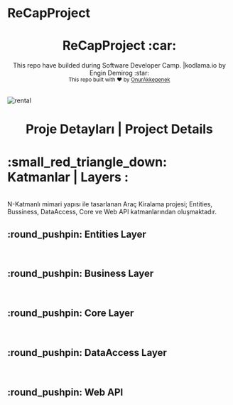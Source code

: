 # ReCapProject
<h1 align="center"> ReCapProject   :car: </h1>

 
<div align="center"> This repo have builded during Software Developer Camp. |kodlama.io by Engin Demirog :star: <br> </div> 

<div align="center">
  <sub>This repo built with ❤︎ by
    <a href="https://github.com/OnurAkkepenekk">OnurAkkepenek
    </a>
  </sub>
</div>

<br /> 


![rental](https://user-images.githubusercontent.com/61885344/109124636-32ecac00-775c-11eb-93a9-dd9481ea00cc.jpg)

<h1 align="center"> Proje Detayları | Project Details  </h1>
<h1 > :small_red_triangle_down: Katmanlar | Layers : <br> </h1> <br>
N-Katmanlı mimari yapısı ile tasarlanan Araç Kiralama projesi; Entities, Bussiness, DataAccess, Core ve Web API katmanlarından oluşmaktadır.

<h2 >  :round_pushpin: Entities Layer <br> </h2> <br> 

<h2 >  :round_pushpin: Business Layer <br> </h2> <br> 

<h2 >  :round_pushpin: Core Layer <br> </h2> <br> 

<h2 >  :round_pushpin: DataAccess Layer <br> </h2> <br> 

<h2 >  :round_pushpin: Web API <br> </h2> <br> 
